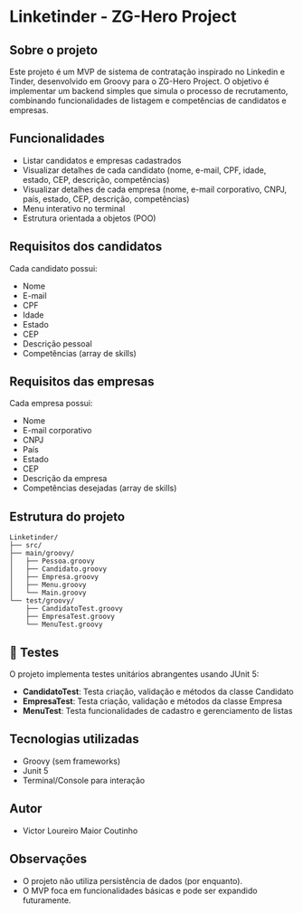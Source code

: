 
# Linketinder - ZG-Hero Project

## Sobre o projeto

Este projeto é um MVP de sistema de contratação inspirado no Linkedin e Tinder, desenvolvido em Groovy para o ZG-Hero Project. O objetivo é implementar um backend simples que simula o processo de recrutamento, combinando funcionalidades de listagem e competências de candidatos e empresas.

## Funcionalidades

- Listar candidatos e empresas cadastrados
- Visualizar detalhes de cada candidato (nome, e-mail, CPF, idade, estado, CEP, descrição, competências)
- Visualizar detalhes de cada empresa (nome, e-mail corporativo, CNPJ, país, estado, CEP, descrição, competências)
- Menu interativo no terminal
- Estrutura orientada a objetos (POO)

## Requisitos dos candidatos

Cada candidato possui:
- Nome
- E-mail
- CPF
- Idade
- Estado
- CEP
- Descrição pessoal
- Competências (array de skills)

## Requisitos das empresas

Cada empresa possui:
- Nome
- E-mail corporativo
- CNPJ
- País
- Estado
- CEP
- Descrição da empresa
- Competências desejadas (array de skills)

## Estrutura do projeto

```
Linketinder/
├── src/
├── main/groovy/
│   ├── Pessoa.groovy
│   ├── Candidato.groovy
│   ├── Empresa.groovy
│   ├── Menu.groovy
│   └── Main.groovy
└── test/groovy/
    ├── CandidatoTest.groovy
    ├── EmpresaTest.groovy
    └── MenuTest.groovy
```
## 🧪 Testes

O projeto implementa testes unitários abrangentes usando JUnit 5:

- **CandidatoTest**: Testa criação, validação e métodos da classe Candidato
- **EmpresaTest**: Testa criação, validação e métodos da classe Empresa  
- **MenuTest**: Testa funcionalidades de cadastro e gerenciamento de listas
  
## Tecnologias utilizadas

- Groovy (sem frameworks)
- Junit 5
- Terminal/Console para interação

## Autor

- Victor Loureiro Maior Coutinho

## Observações

- O projeto não utiliza persistência de dados (por enquanto).
- O MVP foca em funcionalidades básicas e pode ser expandido futuramente.

